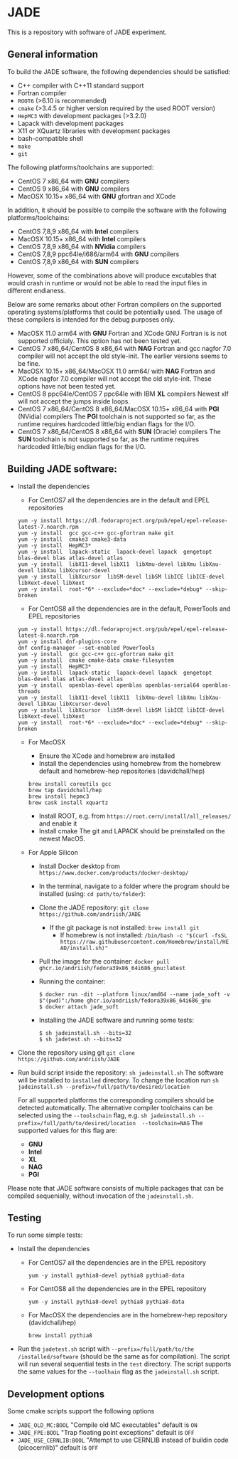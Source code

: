 # JADE
This is a repository with software of JADE experiment.

## General information 

 To build the JADE software, the following dependencies should be satisfied:
 
 - C++ compiler with C++11 standard support
 - Fortran compiler
 - ``ROOT6`` (>6.10 is recommended)
 - ``cmake`` (>3.4.5 or higher version required by the used ROOT version)
 - ``HepMC3`` with development packages (>3.2.0)
 - Lapack with development packages 
 - X11 or XQuartz libraries with development packages
 - bash-compatible shell
 - ``make``
 - ``git`` 
 
 The following platforms/toolchains are supported:
 
  - CentOS 7 x86_64 with **GNU** compilers
  - CentOS 9 x86_64 with **GNU** compilers
  - MacOSX 10.15+ x86_64 with **GNU** gfortran and XCode
  
  In addition, it should be possible to compile the software  with the following platforms/toolchains:
  
  - CentOS 7,8,9 x86_64 with **Intel** compilers
  - MacOSX 10.15+ x86_64 with **Intel** compilers
  - CentOS 7,8,9 x86_64 with **NVidia** compilers
  - CentOS 7,8,9 ppc64le/i686/arm64 with **GNU** compilers
  - CentOS 7,8,9 x86_64 with **SUN** compilers

  However, some of the combinations above will produce excutables that would crash in runtime or
  would not be able to read the input files in different endianess.

  Below are some remarks about other Fortran compilers on the supported operating systems/platforms that could be potentially used.
  The usage of these compilers is intended for the debug purposes only. 
   
   - MacOSX 11.0 arm64 with **GNU** Fortran and XCode
      GNU Fortran is is not supported officialy. This option has not been tested yet.
   - CentOS 7 x86_64/CentOS 8 x86_64 with **NAG** Fortran and gcc 
      nagfor 7.0 compiler will not accept the old style-init. The earlier versions seems to be fine.
   - MacOSX 10.15+ x86_64/MacOSX 11.0 arm64/ with **NAG** Fortran and XCode 
      nagfor 7.0 compiler will not accept the old style-init.  These options have not been tested yet.
   - CentOS 8 ppc64le/CentOS 7 ppc64le with IBM **XL** compilers
      Newest xlf will not accept the jumps inside loops.
   - CentOS 7 x86_64/CentOS 8 x86_64/MacOSX 10.15+ x86_64 with **PGI** (NVidia) compilers
      The **PGI** toolchain is not supported so far, as the runtime requires hardcoded little/big endian flags for the I/O.
   - CentOS 7 x86_64/CentOS 8 x86_64 with **SUN** (Oracle) compilers
      The **SUN** toolchain is not supported so far, as the runtime requires hardcoded little/big endian flags for the I/O.

## Building JADE software:

 - Install the dependencies
   - For CentOS7 all the dependencies are in the default and EPEL repositories  
    ```
    yum -y install https://dl.fedoraproject.org/pub/epel/epel-release-latest-7.noarch.rpm
    yum -y install  gcc gcc-c++ gcc-gfortran make git
    yum -y install  cmake3 cmake3-data
    yum -y install  HepMC3*
    yum -y install  lapack-static  lapack-devel lapack  gengetopt  blas-devel blas atlas-devel atlas
    yum -y install  libX11-devel libX11  libXmu-devel libXmu libXau-devel libXau libXcursor-devel  
    yum -y install  libXcursor  libSM-devel libSM libICE libICE-devel libXext-devel libXext
    yum -y install  root-*6* --exclude=*doc* --exclude=*debug* --skip-broken
    ```
   - For CentOS8 all the dependencies are in the default, PowerTools and EPEL repositories  
    ```
    yum -y install https://dl.fedoraproject.org/pub/epel/epel-release-latest-8.noarch.rpm
    yum -y install dnf-plugins-core
    dnf config-manager --set-enabled PowerTools
    yum -y install  gcc gcc-c++ gcc-gfortran make git
    yum -y install  cmake cmake-data cmake-filesystem
    yum -y install  HepMC3*
    yum -y install  lapack-static  lapack-devel lapack  gengetopt  blas-devel blas atlas-devel atlas  
    yum -y install  openblas-devel openblas openblas-serial64 openblas-threads
    yum -y install  libX11-devel libX11  libXmu-devel libXmu libXau-devel libXau libXcursor-devel  
    yum -y install  libXcursor  libSM-devel libSM libICE libICE-devel libXext-devel libXext
    yum -y install  root-*6* --exclude=*doc* --exclude=*debug* --skip-broken
    ```
   - For MacOSX
     - Ensure the XCode and homebrew are installed
     - Install the dependencies using homebrew from the homebrew default and homebrew-hep repositories (davidchall/hep)
      ```
      brew install coreutils gcc
      brew tap davidchall/hep
      brew install hepmc3
      brew cask install xquartz
      ```
     - Install ROOT, e.g. from  `https://root.cern/install/all_releases/` and enable it
     - Install cmake
     The git and LAPACK should be preinstalled on the newest MacOS.

    - For Apple Silicon

        - Install Docker desktop from ```https://www.docker.com/products/docker-desktop/```

        - In the terminal, navigate to a folder where the program should be installed (using: ```cd path/to/folder```):
        - Clone the JADE repository: ```git clone https://github.com/andriish/JADE```
	        - If the git package is not installed: ```brew install git```
		        - If homebrew is not installed: ```/bin/bash -c "$(curl -fsSL https://raw.githubusercontent.com/Homebrew/install/HEAD/install.sh)"```
        - Pull the image for the container: ```docker pull ghcr.io/andriish/fedora39x86_64i686_gnu:latest```
        - Running the container:
          ```
          $ docker run -dit --platform linux/amd64 --name jade_soft -v $"(pwd)":/home ghcr.io/andriish/fedora39x86_64i686_gnu
          $ docker attach jade_soft
          ```
        - Installing the JADE software and running some tests:
          ```
          $ sh jadeinstall.sh --bits=32
          $ sh jadetest.sh --bits=32
          ```
            
- Clone the repository using git 
     ``git clone https://github.com/andriish/JADE``
    
- Run build script inside the repository:
    `` sh jadeinstall.sh `` 
    The software will be installed to ``installed`` directory.
    To change the location run ``sh jadeinstall.sh --prefix=/full/path/to/desired/location``

    For all supported platforms the corresponding compilers should be detected automatically.
    The alternative compiler toolchains can be selected using the ``--toolschain`` flag, e.g.
     ``sh jadeinstall.sh --prefix=/full/path/to/desired/location  --toolchain=NAG`` 
    The supported values for this flag are:
      
     - **GNU** 
     - **Intel** 
     - **XL** 
     - **NAG**
     - **PGI** 
    
Please note that JADE software consists of multiple packages that can be compiled sequenially, 
without invocation of the ``jadeinstall.sh``.

## Testing
To run some simple tests:

 - Install the dependencies
   - For CentOS7 all the dependencies are in the EPEL repository  
     ```
     yum -y install pythia8-devel pythia8 pythia8-data
     ```
   - For CentOS8 all the dependencies are in the EPEL repository
     ```
     yum -y install pythia8-devel pythia8 pythia8-data
     ```
   - For MacOSX the dependencies are in the homebrew-hep repository (davidchall/hep)
     ```
     brew install pythia8
     ```    
    
 - Run the ``jadetest.sh`` script with ``--prefix=/full/path/to/the /installed/software`` (should be the same as for compilation). 
   The script will  run several sequential tests in the `test` directory.
   The script supports the same values for the ``--toolhain`` flag as the ``jadeinstall.sh`` script.


## Development options

Some cmake scripts support the following options
  - ``JADE_OLD_MC:BOOL``  "Compile old MC executables" default is ``ON``
  - ``JADE_FPE:BOOL``  "Trap floating point exceptions" default is  ``OFF``
  - ``JADE_USE_CERNLIB:BOOL`` "Attempt to use CERNLIB instead of buildin code (picocernlib)" default is  ``OFF``
  


